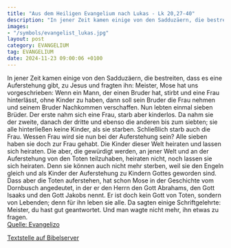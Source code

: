 ```yaml
---
title: "Aus dem Heiligen Evangelium nach Lukas - Lk 20,27-40"
description: "In jener Zeit kamen einige von den Sadduzäern, die bestreiten, dass es eine Auferstehung gibt, zu Jesus und fragten ihn: Meister, Mose hat uns vorgeschrieben: Wenn ein Mann, der einen Bruder hat, stirbt und eine Frau hinterlässt, ohne Kinder zu haben, dann soll sein Bruder die Fr...."
images:
- "/symbols/evangelist_lukas.jpg"
layout: post
category: EVANGELIUM
tag: EVANGELIUM
date: 2024-11-23 09:00:06 +0100
---
```

In jener Zeit kamen einige von den Sadduzäern, die bestreiten, dass es eine Auferstehung gibt, zu Jesus und fragten ihn:
Meister, Mose hat uns vorgeschrieben: Wenn ein Mann, der einen Bruder hat, stirbt und eine Frau hinterlässt, ohne Kinder zu haben, dann soll sein Bruder die Frau nehmen und seinem Bruder Nachkommen verschaffen.<!--more-->
Nun lebten einmal sieben Brüder. Der erste nahm sich eine Frau, starb aber kinderlos.
Da nahm sie der zweite,
danach der dritte und ebenso die anderen bis zum siebten; sie alle hinterließen keine Kinder, als sie starben.
Schließlich starb auch die Frau.
Wessen Frau wird sie nun bei der Auferstehung sein? Alle sieben haben sie doch zur Frau gehabt.
Die Kinder dieser Welt heiraten und lassen sich heiraten.
Die aber, die gewürdigt werden, an jener Welt und an der Auferstehung von den Toten teilzuhaben, heiraten nicht, noch lassen sie sich heiraten.
Denn sie können auch nicht mehr sterben, weil sie den Engeln gleich und als Kinder der Auferstehung zu Kindern Gottes geworden sind.
Dass aber die Toten auferstehen, hat schon Mose in der Geschichte vom Dornbusch angedeutet, in der er den Herrn den Gott Abrahams, den Gott Isaaks und den Gott Jakobs nennt.
Er ist doch kein Gott von Toten, sondern von Lebenden; denn für ihn leben sie alle.
Da sagten einige Schriftgelehrte: Meister, du hast gut geantwortet.
Und man wagte nicht mehr, ihn etwas zu fragen.<br>
[Quelle: Evangelizo](https://evangeliumtagfuertag.org/DE/gospel)

[Textstelle auf Bibelserver](https://www.bibleserver.com/EU/Lukas20,27-40)
